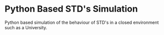 # Python Based STD's Simulation
Python based simulation of the behaviour of STD's in a closed environment such as a University.
